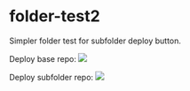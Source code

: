 # folder-test2
Simpler folder test for subfolder deploy button.

Deploy base repo:
[![](https://www.balena.io/deploy.png)](https://dashboard.balena-cloud.com/deploy)


Deploy subfolder repo:
[![](https://www.balena.io/deploy.png)](https://dashboard.balena-cloud.com/deploy?tarballUrl=https://github.com/balena-io-playground/folder-test2/raw/master/subfolder/deploy.tar)

